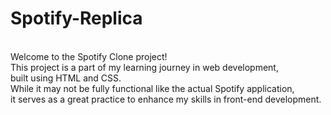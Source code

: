 # Spotify-Replica
<br>
Welcome to the Spotify Clone project! <br>
This project is a part of my learning journey in web development,<br>
built using HTML and CSS.<br>
While it may not be fully functional like the actual Spotify application,<br>
it serves as a great practice to enhance my skills in front-end development.
